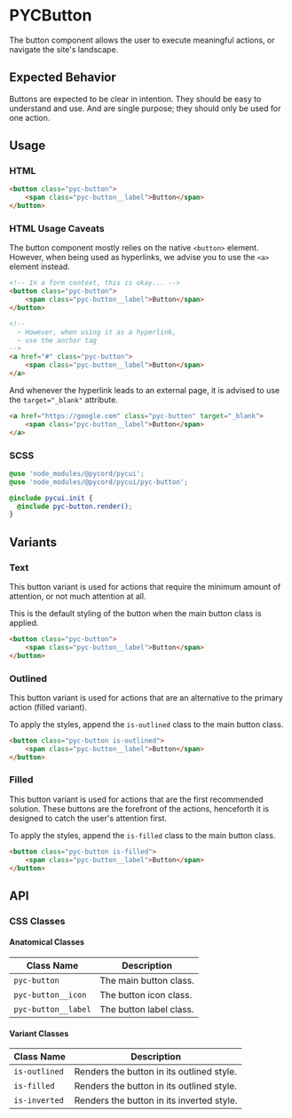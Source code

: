 # PYCButton
The button component allows the user to execute meaningful actions, or navigate the site's landscape.

## Expected Behavior
Buttons are expected to be clear in intention. They should be easy to understand and use. And are single purpose; they
should only be used for one action.

## Usage
### HTML
```html
<button class="pyc-button">
    <span class="pyc-button__label">Button</span>
</button>
```

### HTML Usage Caveats
The button component mostly relies on the native `<button>` element. However, when being used as hyperlinks, we advise you to use the `<a>` element instead.

```html
<!-- In a form context, this is okay... -->
<button class="pyc-button">
    <span class="pyc-button__label">Button</span>
</button>

<!-- 
  ~ However, when using it as a hyperlink, 
  ~ use the anchor tag 
-->
<a href="#" class="pyc-button">
    <span class="pyc-button__label">Button</span>
</a>
```

And whenever the hyperlink leads to an external page, it is advised to use the `target="_blank"` attribute.

```html
<a href="https://google.com" class="pyc-button" target="_blank">
    <span class="pyc-button__label">Button</span>
</a>
```

### SCSS
```scss
@use 'node_modules/@pycord/pycui';
@use 'node_modules/@pycord/pycui/pyc-button';

@include pycui.init {
  @include pyc-button.render();
}
```

## Variants
### Text
This button variant is used for actions that require the minimum amount of attention, or not much attention at all.

This is the default styling of the button when the main button class is applied.

```html
<button class="pyc-button">
    <span class="pyc-button__label">Button</span>
</button>
```

### Outlined
This button variant is used for actions that are an alternative to the primary action (filled variant). 

To apply the styles, append the `is-outlined` class to the main button class.

```html
<button class="pyc-button is-outlined">
    <span class="pyc-button__label">Button</span>
</button>
```

### Filled
This button variant is used for actions that are the first recommended solution. These buttons are the forefront of the
actions, henceforth it is designed to catch the user's attention first.

To apply the styles, append the `is-filled` class to the main button class.

```html
<button class="pyc-button is-filled">
    <span class="pyc-button__label">Button</span>
</button>
```

## API
### CSS Classes
#### Anatomical Classes
| Class Name          | Description             |
|---------------------|-------------------------|
| `pyc-button`        | The main button class.  |
| `pyc-button__icon`  | The button icon class.  |
| `pyc-button__label` | The button label class. |

#### Variant Classes
| Class Name    | Description                               |
|---------------|-------------------------------------------|
| `is-outlined` | Renders the button in its outlined style. |
| `is-filled`   | Renders the button in its outlined style. |
| `is-inverted` | Renders the button in its inverted style. |